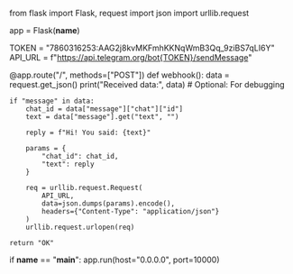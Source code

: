 from flask import Flask, request
import json
import urllib.request

app = Flask(__name__)

TOKEN = "7860316253:AAG2j8kvMKFmhKKNqWmB3Qq_9ziBS7qLI6Y"
API_URL = f"https://api.telegram.org/bot{TOKEN}/sendMessage"

@app.route("/", methods=["POST"])
def webhook():
    data = request.get_json()
    print("Received data:", data)  # Optional: For debugging

    if "message" in data:
        chat_id = data["message"]["chat"]["id"]
        text = data["message"].get("text", "")

        reply = f"Hi! You said: {text}"

        params = {
            "chat_id": chat_id,
            "text": reply
        }

        req = urllib.request.Request(
            API_URL,
            data=json.dumps(params).encode(),
            headers={"Content-Type": "application/json"}
        )
        urllib.request.urlopen(req)

    return "OK"

if __name__ == "__main__":
    app.run(host="0.0.0.0", port=10000)
